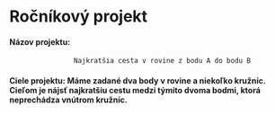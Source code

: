 # Ročníkový projekt
#### Názov projektu: 
                    Najkratšia cesta v rovine z bodu A do bodu B
#### Ciele projektu: Máme zadané dva body v rovine a niekoľko kružníc. Cieľom je nájsť najkratšiu cestu medzi týmito dvoma bodmi, ktorá neprechádza vnútrom kružníc.
